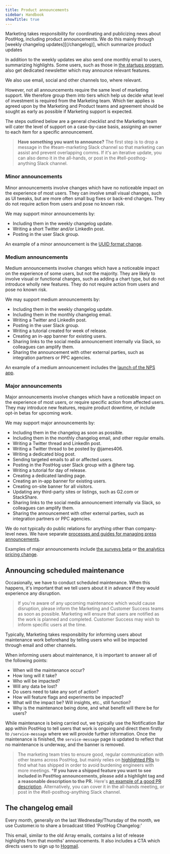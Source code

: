 ```yaml
---
title: Product announcements
sidebar: Handbook
showTitle: true
---
```


Marketing takes responsibility for coordinating and publicizing news about PostHog, including product announcements. We do this mainly through [weekly changelog updates][(/changelog)], which summarize product updates

In addition to the weekly updates we also send one monthly email to users, summarizing highlights. Some users, such as those in [the startups program](/startups), also get dedicated newsletter which may announce relevant features. 

We also use email, social and other channels too, where relevant.

However, not all announcements require the same level of marketing support. We therefore group them into tiers which help us decide what level of investment is required from the Marketing team. Which tier applies is agreed upon by the Marketing and Product teams and agreement should be sought as early as possible if Marketing support is expected.

The steps outlined below are a general checklist and the Marketing team will cater the level of support on a case-by-case basis, assigning an owner to each item for a specific announcement. 

> **Have something you want to announce?** The first step is to drop a message in the #team-marketing Slack channel so that marketing can assist and prevent overlapping comms. If it's an iterative update, you can also demo it in the all-hands, or post in the #tell-posthog-anything Slack channel. 

### Minor announcements
Minor announcements involve changes which have no noticeable impact on the experience of most users. They can involve small visual changes, such as UI tweaks, but are more often small bug fixes or back-end changes. They do not require action from users and pose no known risk. 

We may support minor announcements by:

- Including them in the weekly changelog update.
- Writing a short Twitter and/or LinkedIn post.
- Posting in the user Slack group.

An example of a minor announcement is the [UUID format change](/changelog/2023#new-uuid-format-for-posthog-js).

### Medium announcements
Medium announcements involve changes which have a noticeable impact on the experience of some users, but not the majority. They are likely to involve visual or functional changes, such as adding a chart type, but do not introduce wholly new features. They do not require action from users and pose no known risk.

We may support medium announcements by:

- Including them in the weekly changelog update.
- Including them in the monthly changelog email. 
- Writing a Twitter and LinkedIn post.
- Posting in the user Slack group.
- Writing a tutorial created for week of release.
- Creating an in-app banner for existing users.
- Sharing links to the social media announcement internally via Slack, so colleagues can amplify them.
- Sharing the announcement with other external parties, such as integration partners or PPC agencies.

An example of a medium announcement includes the [launch of the NPS app](https://posthog.com/changelog/2023#nps-survey-app).

### Major announcements
Major announcements involve changes which have a noticeable impact on the experience of most users, or require specific action from affected users. They may introduce new features, require product downtime, or include opt-in betas for upcoming work. 

We may support major announcements by:

- Including them in the changelog as soon as possible.
- Including them in the monthly changelog email, and other regular emails.
- Writing a Twitter thread and LinkedIn post.
- Writing a Twitter thread to be posted by @james406.
- Writing a dedicated blog post.
- Sending targeted emails to all or affected users.
- Posting in the PostHog user Slack group with a @here tag.
- Writing a tutorial for day of release.
- Creating a dedicated landing page.
- Creating an in-app banner for existing users.
- Creating on-site banner for all visitors.
- Updating any third-party sites or listings, such as G2.com or StackShare.
- Sharing links to the social media announcement internally via Slack, so colleagues can amplify them.
- Sharing the announcement with other external parties, such as integration partners or PPC agencies.

We do not typically do public relations for anything other than company-level news. We have separate [processes and guides for managing press announcements](/handbook/growth/marketing/press). 

Examples of major announcements include [the surveys beta](/changelog/2023#user-surveys-beta) or [the analytics pricing change](/changelog/2023#reduced-pricing-for-product-analytics).

## Announcing scheduled maintenance

Occasionally, we have to conduct scheduled maintenance. When this happens, it's important that we tell users about it in advance if they would experience any disruption. 

> If you're aware of any upcoming maintenance which would cause disruption, please inform the Marketing and Customer Success teams as soon as possible. Marketing will ensure that users are notified as the work is planned and completed. Customer Success may wish to inform specific users at the time. 

Typically, Marketing takes responsiblity for informing users about maintenance work beforehand by telling users who will be impacted through email and other channels. 

When informing users about maintenance, it is important to answer all of the following points:

- When will the maintenance occur?
- How long will it take?
- Who will be impacted? 
- Will any data be lost?
- Do users need to take any sort of action?
- How will feature flags and experiments be impacted?
- What will the impact be? Will insights, etc., still function?
- Why is the maintenance being done, and what benefit will there be for users?

While maintenance is being carried out, we typically use the Notification Bar app within PostHog to tell users that work is ongoing and direct them firstly to `/service-message` where we will provide further information. Once the maintenance is finished, the `service-message` page is updated to reflect that no maintenance is underway, and the banner is removed. 

> The marketing team tries to ensure good, regular communication with other teams across PostHog, but mainly relies on [highlighted PRs](https://github.com/PostHog/posthog/pulls?q=is%3Apr+label%3A%22highlight+%3Astar%3A%22+is%3Aclosed) to find what has shipped in order to avoid burdening engineers with more meetings. ***If you have a shipped feature you want to see included in PostHog announcements, please add a highlight tag and a reasonable description to the PR.** Here's [an example of a good PR description](https://github.com/PostHog/posthog/pull/13414). Alternatively, you can cover it in the all-hands meeting, or post in the #tell-posthog-anything Slack channel.


## The changelog email
Every month, generally on the last Wednesday/Thursday of the month, we use Customer.io to share a broadcast titled 'PostHog Changelog:'

This email, similar to the old Array emails, contains a list of release highlights from that months' announcements. It also includes a CTA which directs users to sign up to [Hogmail](/handbook/growth/marketing/newsletter#hogmail-format).

